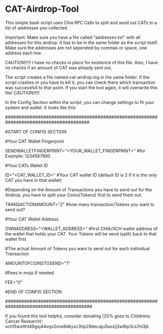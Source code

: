 # CAT-Airdrop-Tool
This simple bash script uses Chia RPC Calls to split and send out CATs to a list of addresses you collected.




Important:
Make sure you have a file called "addresses.txt" with all addresses for this airdrop. It has to be in the same folder as the script itself.
Make sure the addresses are not seperated by commas or space, one address each line.




CAUTION!!!!!
I have no checks in place for existence of this file. Also, I have no checks if an amount of CAT was already sent out.

The script creates a file named cat-airdrop.log in the same folder. If the script crashes or you have to kill it, you can check there which transaction was successfull to that point. If you start the tool again, it will overwrite this file!
CAUTION!!!!!




In the Config Section within the script, you can change settings to fit your system and wallet. It looks like this:

#######################################################################################

#START OF CONFIG SECTION

#Your CAT Wallet Fingerprint

SENDWALLETFINGERPRINT="<YOUR_WALLET_FINGERPRINT>" #for Example: 1234567890

#Your CATs Wallet ID

ID="<CAT_WALLET_ID>" #Your CAT wallet ID (default ID is 2 if it is the only CAT you have in that wallet)

#Depending on the Amount of Transactions you have to send out for the Airdrop, you have to split your Coins(Tokens) first to send them out.

TRANSACTIONAMOUNT="2" #how many transaction/Tokens you want to send out?

#Your CAT Wallet Address

OWNADDRESS="<WALLET_ADDRESS>" #first CHIA/XCH wallet address of the wallet that holds your CAT. Your Tokens will be send (split) back to that wallet first

#The actual Amount of Tokens you want to send out for each individual Transaction

AMOUNTOFCOINSTOSEND="1"

#Fees in mojo if needed

FEE="0"

#END OF CONFIG SECTION

########################################################################################


If you found this tool helpful, consider donating (20% goes to Childrens Cancer Research):
xch15wzttht49gsj44vqs3vne8dkyxc3hp29decaju5axzlj3w8tp3cs7nl3jk
